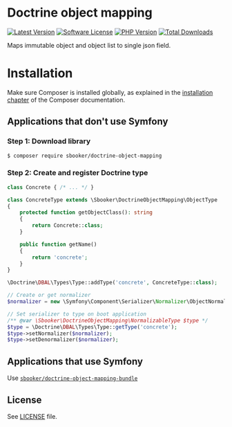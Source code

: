 # Doctrine object mapping

[![Latest Version][badge-release]][release]
[![Software License][badge-license]][license]
[![PHP Version][badge-php]][php]
[![Total Downloads][badge-downloads]][downloads]

Maps immutable object and object list to single json field.

Installation
============

Make sure Composer is installed globally, as explained in the
[installation chapter](https://getcomposer.org/doc/00-intro.md)
of the Composer documentation.

Applications that don't use Symfony 
-----------------------------------

### Step 1: Download library

```console
$ composer require sbooker/doctrine-object-mapping 
```
### Step 2: Create and register Doctrine type
```php
class Concrete { /* ... */ }

class ConcreteType extends \Sbooker\DoctrineObjectMapping\ObjectType 
{
    protected function getObjectClass(): string
    {
        return Concrete::class;
    }

    public function getName()
    {
        return 'concrete';
    }
}

\Doctrine\DBAL\Types\Type::addType('concrete', ConcreteType::class);

// Create or get normalizer
$normalizer = new \Symfony\Component\Serializer\Normalizer\ObjectNormalizer(/*...*/);

// Set serializer to type on boot application
/** @var \Sbooker\DoctrineObjectMapping\NormalizableType $type */
$type = \Doctrine\DBAL\Types\Type::getType('concrete');
$type->setNormalizer($normalizer);
$type->setDenormalizer($normalizer);
```

Applications that use Symfony 
-----------------------------

Use [`sbooker/doctrine-object-mapping-bundle`](https://github.com/sbooker/doctrine-object-mapping-bundle)

## License
See [LICENSE][license] file.

[badge-release]: https://img.shields.io/packagist/v/sbooker/doctrine-object-mapping.svg?style=flat-square
[badge-license]: https://img.shields.io/badge/license-MIT-brightgreen.svg?style=flat-square
[badge-php]: https://img.shields.io/packagist/php-v/sbooker/doctrine-object-mapping.svg?style=flat-square
[badge-downloads]: https://img.shields.io/packagist/dt/sbooker/doctrine-object-mapping.svg?style=flat-square

[release]: https://img.shields.io/packagist/v/sbooker/doctrine-object-mapping
[license]: https://github.com/sbooker/doctrine-object-mapping/blob/master/LICENSE
[php]: https://php.net
[downloads]: https://packagist.org/packages/sbooker/doctrine-object-mapping